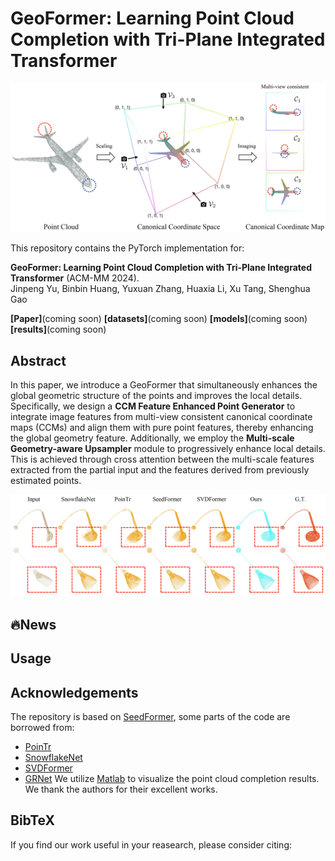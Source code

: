 # GeoFormer: Learning Point Cloud Completion with Tri-Plane Integrated Transformer

![Illustration of the geometry-consistent tri-plane projection in our GeoFormer.](./figures/teaser.png)

This repository contains the PyTorch implementation for:

**GeoFormer: Learning Point Cloud Completion with Tri-Plane Integrated Transformer** (ACM-MM 2024).  
Jinpeng Yu, Binbin Huang, Yuxuan Zhang, Huaxia Li, Xu Tang, Shenghua Gao

**[Paper]**(coming soon) **[datasets]**(coming soon) **[models]**(coming soon) **[results]**(coming soon)

## Abstract
In this paper, we introduce a GeoFormer that simultaneously enhances the global geometric structure of the points and improves the local details. Specifically, we design a **CCM Feature Enhanced Point Generator** to integrate image features from multi-view consistent canonical coordinate maps (CCMs) and align them with pure point features, thereby enhancing the global geometry feature. Additionally, we employ the **Multi-scale Geometry-aware Upsampler** module to progressively enhance local details. This is achieved through cross attention between the multi-scale features extracted from the partial input and the features derived from previously estimated points.

![Visual comparison with recent methods on ShapeNet55 dataset.](./figures/shapenet55-result.png)

## 🔥News

## Usage

## Acknowledgements
The repository is based on [SeedFormer](https://github.com/hrzhou2/seedformer), some parts of the code are borrowed from:
- [PoinTr](https://github.com/yuxumin/PoinTr)
- [SnowflakeNet](https://github.com/AllenXiangX/SnowflakeNet)
- [SVDFormer](https://github.com/czvvd/SVDFormer_PointSea)
- [GRNet](https://github.com/hzxie/GRNet)
We utilize [Matlab](https://github.com/cnr-isti-vclab/meshlab) to visualize the point cloud completion results.  
We thank the authors for their excellent works.

## BibTeX
If you find our work useful in your reasearch, please consider citing:
```
```